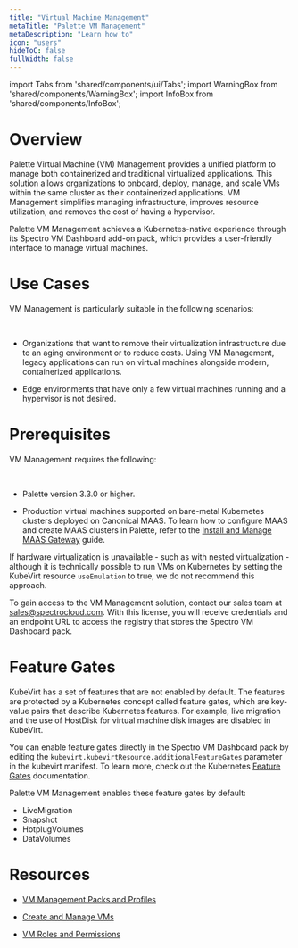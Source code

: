 ```yaml
---
title: "Virtual Machine Management"
metaTitle: "Palette VM Management"
metaDescription: "Learn how to"
icon: "users"
hideToC: false
fullWidth: false
---
```


import Tabs from 'shared/components/ui/Tabs';
import WarningBox from 'shared/components/WarningBox';
import InfoBox from 'shared/components/InfoBox';


# Overview

Palette Virtual Machine (VM) Management provides a unified platform to manage both containerized and traditional virtualized applications. This solution allows organizations to onboard, deploy, manage, and scale VMs within the same cluster as their containerized applications. VM Management simplifies managing infrastructure, improves resource utilization, and removes the cost of having a hypervisor.

Palette VM Management achieves a Kubernetes-native experience through its Spectro VM Dashboard add-on pack, which provides a user-friendly interface to manage virtual machines.


# Use Cases

VM Management is particularly suitable in the following scenarios: 

<br />

- Organizations that want to remove their virtualization infrastructure due to an aging environment or to reduce costs. Using VM Management, legacy applications can run on virtual machines alongside modern, containerized applications. 


- Edge environments that have only a few virtual machines running and a hypervisor is not desired.


# Prerequisites


VM Management requires the following: 

<br />

- Palette version 3.3.0 or higher.


- Production virtual machines supported on bare-metal Kubernetes clusters deployed on Canonical MAAS. To learn how to configure MAAS and create MAAS clusters in Palette, refer to the [Install and Manage MAAS Gateway](/clusters/data-center/maas/install-manage-maas-pcg) guide.

<WarningBox>

If hardware virtualization is unavailable - such as with nested virtualization - although it is technically possible to run VMs on Kubernetes by setting the KubeVirt resource ``useEmulation`` to true, we do not recommend this approach.

</WarningBox>


To gain access to the VM Management solution, contact our sales team at [sales@spectrocloud.com](mailto:sales@spectrocloud.com). With this license, you will receive credentials and an endpoint URL to access the registry that stores the Spectro VM Dashboard pack.


# Feature Gates

KubeVirt has a set of features that are not enabled by default. The features are protected by a Kubernetes concept called feature gates, which are key-value pairs that describe Kubernetes features. For example, live migration and the use of HostDisk for virtual machine disk images are disabled in KubeVirt. 

You can enable feature gates directly in the Spectro VM Dashboard pack by editing the `kubevirt.kubevirtResource.additionalFeatureGates` parameter in the kubevirt manifest.  To learn more, check out the Kubernetes [Feature Gates](https://kubernetes.io/docs/reference/command-line-tools-reference/feature-gates/) documentation.

Palette VM Management enables these feature gates by default:

- LiveMigration
- Snapshot
- HotplugVolumes
- DataVolumes



# Resources

- [VM Management Packs and Profiles](/vm-management/vm-packs-profiles)

- [Create and Manage VMs](/vm-management/create-manage-vm)

- [VM Roles and Permissions](/vm-management/create-manage-vm)

<br />

<br />


